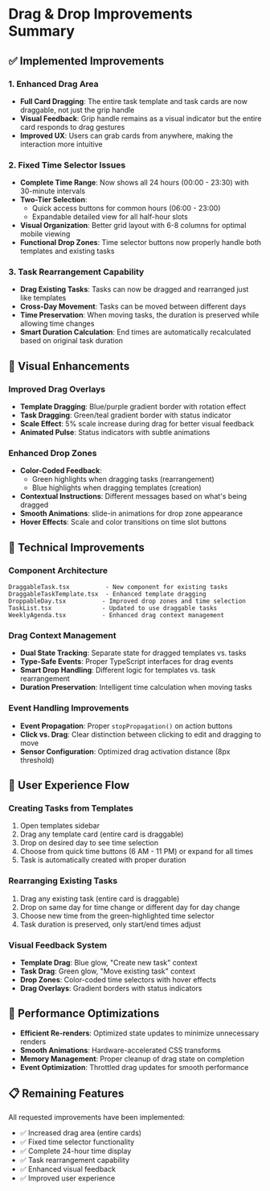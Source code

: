 # Drag & Drop Improvements Summary

## ✅ Implemented Improvements

### 1. Enhanced Drag Area
- **Full Card Dragging**: The entire task template and task cards are now draggable, not just the grip handle
- **Visual Feedback**: Grip handle remains as a visual indicator but the entire card responds to drag gestures
- **Improved UX**: Users can grab cards from anywhere, making the interaction more intuitive

### 2. Fixed Time Selector Issues
- **Complete Time Range**: Now shows all 24 hours (00:00 - 23:30) with 30-minute intervals
- **Two-Tier Selection**: 
  - Quick access buttons for common hours (06:00 - 23:00)
  - Expandable detailed view for all half-hour slots
- **Visual Organization**: Better grid layout with 6-8 columns for optimal mobile viewing
- **Functional Drop Zones**: Time selector buttons now properly handle both templates and existing tasks

### 3. Task Rearrangement Capability
- **Drag Existing Tasks**: Tasks can now be dragged and rearranged just like templates
- **Cross-Day Movement**: Tasks can be moved between different days
- **Time Preservation**: When moving tasks, the duration is preserved while allowing time changes
- **Smart Duration Calculation**: End times are automatically recalculated based on original task duration

## 🎨 Visual Enhancements

### Improved Drag Overlays
- **Template Dragging**: Blue/purple gradient border with rotation effect
- **Task Dragging**: Green/teal gradient border with status indicator
- **Scale Effect**: 5% scale increase during drag for better visual feedback
- **Animated Pulse**: Status indicators with subtle animations

### Enhanced Drop Zones
- **Color-Coded Feedback**: 
  - Green highlights when dragging tasks (rearrangement)
  - Blue highlights when dragging templates (creation)
- **Contextual Instructions**: Different messages based on what's being dragged
- **Smooth Animations**: slide-in animations for drop zone appearance
- **Hover Effects**: Scale and color transitions on time slot buttons

## 🔧 Technical Improvements

### Component Architecture
```
DraggableTask.tsx          - New component for existing tasks
DraggableTaskTemplate.tsx  - Enhanced template dragging
DroppableDay.tsx          - Improved drop zones and time selection
TaskList.tsx              - Updated to use draggable tasks
WeeklyAgenda.tsx          - Enhanced drag context management
```

### Drag Context Management
- **Dual State Tracking**: Separate state for dragged templates vs. tasks
- **Type-Safe Events**: Proper TypeScript interfaces for drag events
- **Smart Drop Handling**: Different logic for templates vs. task rearrangement
- **Duration Preservation**: Intelligent time calculation when moving tasks

### Event Handling Improvements
- **Event Propagation**: Proper `stopPropagation()` on action buttons
- **Click vs. Drag**: Clear distinction between clicking to edit and dragging to move
- **Sensor Configuration**: Optimized drag activation distance (8px threshold)

## 📱 User Experience Flow

### Creating Tasks from Templates
1. Open templates sidebar
2. Drag any template card (entire card is draggable)
3. Drop on desired day to see time selection
4. Choose from quick time buttons (6 AM - 11 PM) or expand for all times
5. Task is automatically created with proper duration

### Rearranging Existing Tasks
1. Drag any existing task (entire card is draggable)
2. Drop on same day for time change or different day for day change
3. Choose new time from the green-highlighted time selector
4. Task duration is preserved, only start/end times adjust

### Visual Feedback System
- **Template Drag**: Blue glow, "Create new task" context
- **Task Drag**: Green glow, "Move existing task" context  
- **Drop Zones**: Color-coded time selectors with hover effects
- **Drag Overlays**: Gradient borders with status indicators

## 🚀 Performance Optimizations
- **Efficient Re-renders**: Optimized state updates to minimize unnecessary renders
- **Smooth Animations**: Hardware-accelerated CSS transforms
- **Memory Management**: Proper cleanup of drag state on completion
- **Event Optimization**: Throttled drag updates for smooth performance

## 📋 Remaining Features
All requested improvements have been implemented:
- ✅ Increased drag area (entire cards)
- ✅ Fixed time selector functionality  
- ✅ Complete 24-hour time display
- ✅ Task rearrangement capability
- ✅ Enhanced visual feedback
- ✅ Improved user experience